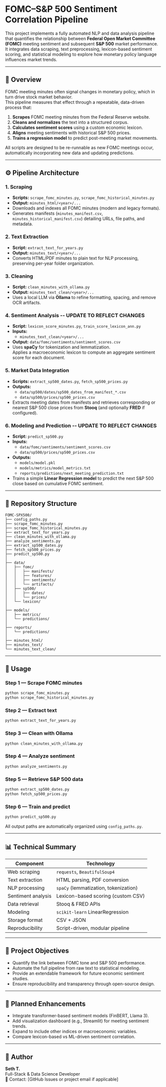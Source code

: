 # **FOMC–S&P 500 Sentiment Correlation Pipeline**

This project implements a fully automated NLP and data analysis pipeline that quantifies the relationship between **Federal Open Market Committee (FOMC)** meeting sentiment and subsequent **S&P 500** market performance. It integrates data scraping, text preprocessing, lexicon-based sentiment scoring, and statistical modeling to explore how monetary policy language influences market trends.

---

## 🧭 **Overview**

FOMC meeting minutes often signal changes in monetary policy, which in turn drive stock market behavior.  
This pipeline measures that effect through a repeatable, data-driven process that:

1. **Scrapes** FOMC meeting minutes from the Federal Reserve website.  
2. **Cleans and normalizes** the text into a structured corpus.  
3. **Calculates sentiment scores** using a custom economic lexicon.  
4. **Aligns** meeting sentiments with historical S&P 500 prices.  
5. **Trains a regression model** to predict post-meeting market movements.

All scripts are designed to be re-runnable as new FOMC meetings occur, automatically incorporating new data and updating predictions.

---

## ⚙️ **Pipeline Architecture**

### **1. Scraping**
- **Scripts:** `scrape_fomc_minutes.py`, `scrape_fomc_historical_minutes.py`  
- **Output:** `minutes_html/<year>/...`
- Downloads and indexes all FOMC minutes (modern and legacy formats).
- Generates manifests (`minutes_manifest.csv`, `minutes_historical_manifest.csv`) detailing URLs, file paths, and metadata.

### **2. Text Extraction**
- **Script:** `extract_text_for_years.py`  
- **Output:** `minutes_text/<year>/...`
- Converts HTML/PDF minutes to plain text for NLP processing, preserving per-year folder organization.

### **3. Cleaning**
- **Script:** `clean_minutes_with_ollama.py`  
- **Output:** `minutes_text_clean/<year>/...`
- Uses a local LLM via **Ollama** to refine formatting, spacing, and remove OCR artifacts.

### **4. Sentiment Analysis** -- UPDATE TO REFLECT CHANGES
- **Script:** `lexicon_score_minutes.py`, `train_score_lexicon_ann.py`
- **Inputs:**  
  - `minutes_text_clean/<year>/...`   
- **Output:** `data/fomc/sentiments/sentiment_scores.csv`  
- Uses **spaCy** for tokenization and lemmatization.  
  Applies a macroeconomic lexicon to compute an aggregate sentiment score for each document.

### **5. Market Data Integration**
- **Scripts:** `extract_sp500_dates.py`, `fetch_sp500_prices.py`  
- **Outputs:**  
  - `data/sp500/dates/sp500_dates_from_manifest_*.csv`  
  - `data/sp500/prices/sp500_prices.csv`  
- Extracts meeting dates from manifests and retrieves corresponding or nearest S&P 500 close prices from **Stooq** (and optionally **FRED** if configured).

### **6. Modeling and Prediction** -- UPDATE TO REFLECT CHANGES
- **Script:** `predict_sp500.py`  
- **Inputs:**  
  - `data/fomc/sentiments/sentiment_scores.csv`  
  - `data/sp500/prices/sp500_prices.csv`  
- **Outputs:**  
  - `models/model.pkl`  
  - `models/metrics/model_metrics.txt`  
  - `reports/predictions/next_meeting_prediction.txt`  
- Trains a simple **Linear Regression model** to predict the next S&P 500 close based on cumulative FOMC sentiment.

---

## 🧩 **Repository Structure**

```
FOMC-SPX500/
├── config_paths.py
├── scrape_fomc_minutes.py
├── scrape_fomc_historical_minutes.py
├── extract_text_for_years.py
├── clean_minutes_with_ollama.py
├── analyze_sentiments.py
├── extract_sp500_dates.py
├── fetch_sp500_prices.py
├── predict_sp500.py
│
├── data/
│   ├── fomc/
│   │   ├── manifests/
│   │   ├── features/
│   │   ├── sentiments/
│   │   └── artifacts/
│   ├── sp500/
│   │   ├── dates/
│   │   └── prices/
│   └── lexicon/
│
├── models/
│   ├── metrics/
│   └── predictions/
│
├── reports/
│   └── predictions/
│
├── minutes_html/
├── minutes_text/
└── minutes_text_clean/
```

---

## 🚀 **Usage**

### **Step 1 — Scrape FOMC minutes**
```bash
python scrape_fomc_minutes.py
python scrape_fomc_historical_minutes.py
```

### **Step 2 — Extract text**
```bash
python extract_text_for_years.py
```

### **Step 3 — Clean with Ollama**
```bash
python clean_minutes_with_ollama.py
```

### **Step 4 — Analyze sentiment**
```bash
python analyze_sentiments.py
```

### **Step 5 — Retrieve S&P 500 data**
```bash
python extract_sp500_dates.py
python fetch_sp500_prices.py
```

### **Step 6 — Train and predict**
```bash
python predict_sp500.py
```

All output paths are automatically organized using `config_paths.py`.

---

## 📊 **Technical Summary**

| Component | Technology |
|------------|-------------|
| Web scraping | `requests`, `BeautifulSoup4` |
| Text extraction | HTML parsing, PDF conversion |
| NLP processing | `spaCy` (lemmatization, tokenization) |
| Sentiment analysis | Lexicon-based scoring (custom CSV) |
| Data retrieval | Stooq & FRED APIs |
| Modeling | `scikit-learn` LinearRegression |
| Storage format | CSV + JSON |
| Reproducibility | Script-driven, modular pipeline |

---

## 🎯 **Project Objectives**

- Quantify the link between FOMC tone and S&P 500 performance.  
- Automate the full pipeline from raw text to statistical modeling.  
- Provide an extendable framework for future economic sentiment studies.  
- Ensure reproducibility and transparency through open-source design.

---

## 🔮 **Planned Enhancements**

- Integrate transformer-based sentiment models (FinBERT, Llama 3).  
- Add visualization dashboard (e.g., Streamlit) for meeting sentiment trends.  
- Expand to include other indices or macroeconomic variables.  
- Compare lexicon-based vs ML-driven sentiment correlation.

---

## 🧾 **Author**
**Seth T.**  
Full-Stack & Data Science Developer  
📧 Contact: [GitHub Issues or project email if applicable]
